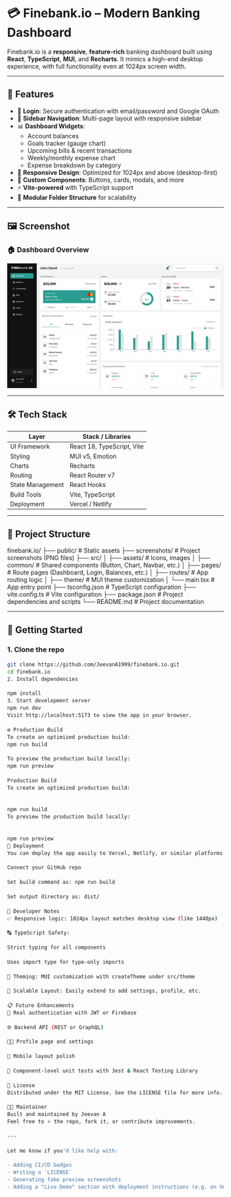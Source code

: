 # 💳 Finebank.io – Modern Banking Dashboard

Finebank.io is a **responsive**, **feature-rich** banking dashboard built using **React**, **TypeScript**, **MUI**, and **Recharts**. It mimics a high-end desktop experience, with full functionality even at 1024px screen width.

---

## 🚀 Features

- 🔐 **Login**: Secure authentication with email/password and Google OAuth
- 🧭 **Sidebar Navigation**: Multi-page layout with responsive sidebar
- 📊 **Dashboard Widgets**:
  - Account balances
  - Goals tracker (gauge chart)
  - Upcoming bills & recent transactions
  - Weekly/monthly expense chart
  - Expense breakdown by category
- 📱 **Responsive Design**: Optimized for 1024px and above (desktop-first)
- 💅 **Custom Components**: Buttons, cards, modals, and more
- ⚡ **Vite-powered** with TypeScript support
- 📁 **Modular Folder Structure** for scalability

---

## 🖼 Screenshot

### 🏠 Dashboard Overview

![Dashboard Screenshot](public/images/dashboard.png)

---

## 🛠 Tech Stack

| Layer            | Stack / Libraries          |
| ---------------- | -------------------------- |
| UI Framework     | React 18, TypeScript, Vite |
| Styling          | MUI v5, Emotion            |
| Charts           | Recharts                   |
| Routing          | React Router v7            |
| State Management | React Hooks                |
| Build Tools      | Vite, TypeScript           |
| Deployment       | Vercel / Netlify           |

---

## 📁 Project Structure

finebank.io/
├── public/ # Static assets
├── screenshots/ # Project screenshots (PNG files)
├── src/
│ ├── assets/ # Icons, images
│ ├── common/ # Shared components (Button, Chart, Navbar, etc.)
│ ├── pages/ # Route pages (Dashboard, Login, Balances, etc.)
│ ├── routes/ # App routing logic
│ ├── theme/ # MUI theme customization
│ └── main.tsx # App entry point
├── tsconfig.json # TypeScript configuration
├── vite.config.ts # Vite configuration
├── package.json # Project dependencies and scripts
└── README.md # Project documentation

---

## 🔧 Getting Started

### 1. Clone the repo

```bash
git clone https://github.com/JeevanA1999/finebank.io.git
cd finebank.io
2. Install dependencies

npm install
3. Start development server
npm run dev
Visit http://localhost:5173 to view the app in your browser.

⚙️ Production Build
To create an optimized production build:
npm run build

To preview the production build locally:
npm run preview

Production Build
To create an optimized production build:


npm run build
To preview the production build locally:


npm run preview
🚀 Deployment
You can deploy the app easily to Vercel, Netlify, or similar platforms:

Connect your GitHub repo

Set build command as: npm run build

Set output directory as: dist/

🧭 Developer Notes
✅ Responsive logic: 1024px layout matches desktop view (like 1440px)

🔠 TypeScript Safety:

Strict typing for all components

Uses import type for type-only imports

🎨 Theming: MUI customization with createTheme under src/theme

🔄 Scalable Layout: Easily extend to add settings, profile, etc.

📋 Future Enhancements
🔐 Real authentication with JWT or Firebase

🌐 Backend API (REST or GraphQL)

🧑‍💼 Profile page and settings

📱 Mobile layout polish

🧪 Component-level unit tests with Jest & React Testing Library

📜 License
Distributed under the MIT License. See the LICENSE file for more info.

👨‍💻 Maintainer
Built and maintained by Jeevan A
Feel free to ⭐ the repo, fork it, or contribute improvements.

---

Let me know if you'd like help with:

- Adding CI/CD badges
- Writing a `LICENSE`
- Generating fake preview screenshots
- Adding a "Live Demo" section with deployment instructions (e.g. on Vercel or Netlify
```
